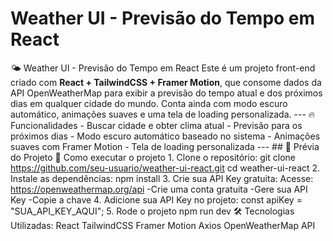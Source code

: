 # Weather UI - Previsão do Tempo em React
  🌤️ Weather UI - Previsão do Tempo em React  Este é um projeto front-end criado com **React + TailwindCSS + Framer Motion**, que consome dados da API OpenWeatherMap para exibir a previsão do tempo atual e dos próximos dias em qualquer cidade do mundo. Conta ainda com modo escuro automático, animações suaves e uma tela de loading personalizada.  ---  🔥 Funcionalidades  - Buscar cidade e obter clima atual - Previsão para os próximos dias - Modo escuro automático baseado no sistema - Animações suaves com Framer Motion - Tela de loading personalizada  ---  ## 📸 Prévia do Projeto    🚀 Como executar o projeto   1. Clone o repositório:   git clone https://github.com/seu-usuario/weather-ui-react.git cd weather-ui-react  2. Instale as dependências: npm install  3. Crie sua API Key gratuita:  Acesse: https://openweathermap.org/api  -Crie uma conta gratuita  -Gere sua API Key  -Copie a chave  4. Adicione sua API Key no projeto:  const apiKey = "SUA_API_KEY_AQUI";  5. Rode o projeto  npm run dev  🛠️ Tecnologias Utilizadas:  React  TailwindCSS  Framer Motion  Axios  OpenWeatherMap API
